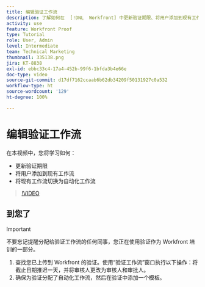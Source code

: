 ```yaml
---
title: 编辑验证工作流
description: 了解如何在  [!DNL  Workfront] 中更新验证期限、将用户添加到现有工作流以及将现有工作流切换为自动化工作流。
activity: use
feature: Workfront Proof
type: Tutorial
role: User, Admin
level: Intermediate
team: Technical Marketing
thumbnail: 335138.png
jira: KT-8838
exl-id: ebbc33c4-17a4-452b-99f6-1bfda3b4e66e
doc-type: video
source-git-commit: d17df7162ccaab6b62db34209f50131927c0a532
workflow-type: ht
source-wordcount: '129'
ht-degree: 100%

---
```


# 编辑验证工作流

在本视频中，您将学习如何：

* 更新验证期限
* 将用户添加到现有工作流
* 将现有工作流切换为自动化工作流

>[!VIDEO](https://video.tv.adobe.com/v/3445462/?quality=12&learn=on&enablevpops&captions=chi_hans)

## 到您了

>[!IMPORTANT]
>
>不要忘记提醒分配给验证工作流的任何同事，您正在使用验证作为 Workfront 培训的一部分。

1. 查找您已上传到 Workfront 的验证。使用“验证工作流”窗口执行以下操作：将截止日期推迟一天，并将审核人更改为审核人和审批人。
1. 确保为验证分配了自动化工作流，然后在验证中添加一个模板。



<!--
## Learn more
* Add stages and users to an automated workflow on a proof
* Convert a basic workflow to an automated workflow on a proof
* Create or edit an automated workflow for an existing proof
* Edit proof stages and reviewers
-->
